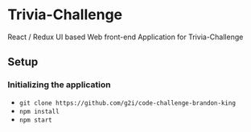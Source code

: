 # Trivia-Challenge

React / Redux UI based Web front-end Application for Trivia-Challenge

## Setup

### Initializing the application

- `git clone https://github.com/g2i/code-challenge-brandon-king`
- `npm install`
- `npm start`

